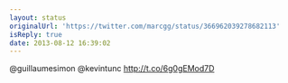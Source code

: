 ```yaml
---
layout: status
originalUrl: 'https://twitter.com/marcgg/status/366962039278682113'
isReply: true
date: 2013-08-12 16:39:02
---
```


@guillaumesimon @kevintunc http://t.co/6g0gEMod7D
